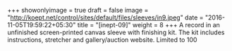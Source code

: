 +++
showonlyimage = true
draft = false
image = "http://koept.net/control/sites/default/files/sleeves/in9.jpeg"
date = "2016-11-05T19:59:22+05:30"
title = "[inept-09]"
weight = 8
+++
A record in an unfinished screen-printed canvas sleeve with finishing kit. The kit includes instructions, stretcher and gallery/auction website.
Limited to 100
